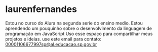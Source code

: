# laurenfernandes
Estou no curso do Alura na segunda serie do ensino medio.
Estou aprendendo um pouquinho sobre o desenvolvimento da linguagem de programação em JavaScript
Uso esse espaço para compartilhar meus projetos e ideias. 
use este email para contato: 00001106677997sp@al.educacao.sp.gov.br
